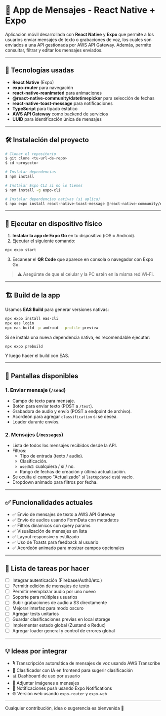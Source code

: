 # 📱 App de Mensajes - React Native + Expo

Aplicación móvil desarrollada con **React Native** y **Expo** que permite a los usuarios enviar mensajes de texto o grabaciones de voz, los cuales son enviados a una API gestionada por AWS API Gateway. Además, permite consultar, filtrar y editar los mensajes enviados.

---

## 🚀 Tecnologías usadas

- **React Native** (Expo)
- **expo-router** para navegación
- **react-native-reanimated** para animaciones
- **@react-native-community/datetimepicker** para selección de fechas
- **react-native-toast-message** para notificaciones
- **TypeScript** para tipado estático
- **AWS API Gateway** como backend de servicios
- **UUID** para identificación única de mensajes

---

## 🛠 Instalación del proyecto

```bash
# Clonar el repositorio
$ git clone <tu-url-de-repo>
$ cd <proyecto>

# Instalar dependencias
$ npm install

# Instalar Expo CLI si no lo tienes
$ npm install -g expo-cli

# Instalar dependencias nativas (si aplica)
$ npx expo install react-native-toast-message @react-native-community/datetimepicker
```

---

## 📲 Ejecutar en dispositivo físico

1. **Instalar la app de Expo Go** en tu dispositivo (iOS o Android).
2. Ejecutar el siguiente comando:

```bash
npx expo start
```

3. Escanear el **QR Code** que aparece en consola o navegador con Expo Go.

> ⚠️ Asegúrate de que el celular y la PC estén en la misma red Wi-Fi.

---

## 🏗 Build de la app

Usamos **EAS Build** para generar versiones nativas:

```bash
npx expo install eas-cli
npx eas login
npx eas build -p android --profile preview
```

Si se instala una nueva dependencia nativa, es recomendable ejecutar:

```bash
npx expo prebuild
```

Y luego hacer el build con EAS.

---

## 🧭 Pantallas disponibles

### 1. **Enviar mensaje (`/send`)**

- Campo de texto para mensaje.
- Botón para enviar texto (POST a `/text`).
- Grabadora de audio y envío (POST a endpoint de archivo).
- Acordeón para agregar `classification` si se desea.
- Loader durante envíos.

### 2. **Mensajes (`/messages`)**

- Lista de todos los mensajes recibidos desde la API.
- Filtros:
  - Tipo de entrada (texto / audio).
  - Clasificación.
  - `usedAI`: cualquiera / sí / no.
  - Rango de fechas de creación y última actualización.
- Se oculta el campo "Actualizado" si `lastUpdated` está vacío.
- Dropdown animado para filtros por fecha.

---

## ✅ Funcionalidades actuales

- ✅ Envío de mensajes de texto a AWS API Gateway
- ✅ Envío de audios usando FormData con metadatos
- ✅ Filtros dinámicos con query params
- ✅ Visualización de mensajes en lista
- ✅ Layout responsive y estilizado
- ✅ Uso de Toasts para feedback al usuario
- ✅ Acordeón animado para mostrar campos opcionales

---

## 📝 Lista de tareas por hacer

- [ ] Integrar autenticación (Firebase/Auth0/etc.)
- [ ] Permitir edición de mensajes de texto
- [ ] Permitir reemplazar audio por uno nuevo
- [ ] Soporte para múltiples usuarios
- [ ] Subir grabaciones de audio a S3 directamente
- [ ] Mejorar interfaz para modo oscuro
- [ ] Agregar tests unitarios
- [ ] Guardar clasificaciones previas en local storage
- [ ] Implementar estado global (Zustand o Redux)
- [ ] Agregar loader general y control de errores global

---

## 💡 Ideas por integrar

- 🎙 Transcripción automática de mensajes de voz usando AWS Transcribe
- 🧠 Clasificador con IA en frontend para sugerir clasificación
- 📊 Dashboard de uso por usuario
- 📎 Adjuntar imágenes a mensajes
- 🔔 Notificaciones push usando Expo Notifications
- 🌐 Versión web usando `expo-router` y `expo-web`

---

Cualquier contribución, idea o sugerencia es bienvenida 🙌
